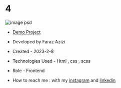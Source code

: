 # 4

![image psd](https://github.com/Faraz-Azizi-Developer/4/assets/140517125/bb317281-f312-4d8b-866c-ced1b3cdaa35)
- [Demo Project](https://faraz-azizi-developer.github.io/4/)

- Developed by Faraz Azizi

- Created - 2023-2-8

- Technologies Used - Html , css , scss

- Role - Frontend

- How to reach me : with my [instagram](https://www.instagram.com/faraz_azizi_developer) and [linkedin](https://www.linkedin.com/in/faraz-azizi-developer)
